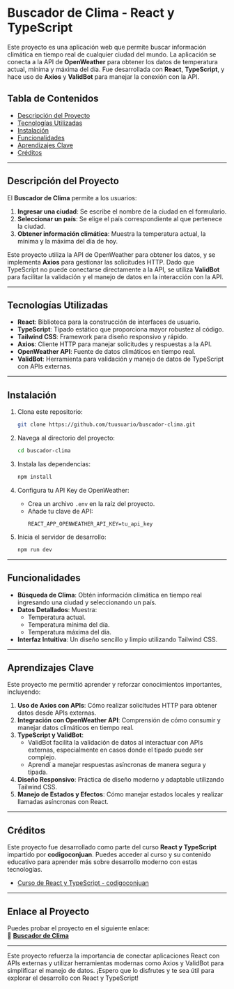 # Buscador de Clima - React y TypeScript

Este proyecto es una aplicación web que permite buscar información climática en tiempo real de cualquier ciudad del mundo. La aplicación se conecta a la API de **OpenWeather** para obtener los datos de temperatura actual, mínima y máxima del día. Fue desarrollada con **React**, **TypeScript**, y hace uso de **Axios** y **ValidBot** para manejar la conexión con la API.

## Tabla de Contenidos

- [Descripción del Proyecto](#descripción-del-proyecto)
- [Tecnologías Utilizadas](#tecnologías-utilizadas)
- [Instalación](#instalación)
- [Funcionalidades](#funcionalidades)
- [Aprendizajes Clave](#aprendizajes-clave)
- [Créditos](#créditos)

---

## Descripción del Proyecto

El **Buscador de Clima** permite a los usuarios:
1. **Ingresar una ciudad**: Se escribe el nombre de la ciudad en el formulario.
2. **Seleccionar un país**: Se elige el país correspondiente al que pertenece la ciudad.
3. **Obtener información climática**: Muestra la temperatura actual, la mínima y la máxima del día de hoy.

Este proyecto utiliza la API de OpenWeather para obtener los datos, y se implementa **Axios** para gestionar las solicitudes HTTP. Dado que TypeScript no puede conectarse directamente a la API, se utiliza **ValidBot** para facilitar la validación y el manejo de datos en la interacción con la API.

---

## Tecnologías Utilizadas

- **React**: Biblioteca para la construcción de interfaces de usuario.
- **TypeScript**: Tipado estático que proporciona mayor robustez al código.
- **Tailwind CSS**: Framework para diseño responsivo y rápido.
- **Axios**: Cliente HTTP para manejar solicitudes y respuestas a la API.
- **OpenWeather API**: Fuente de datos climáticos en tiempo real.
- **ValidBot**: Herramienta para validación y manejo de datos de TypeScript con APIs externas.

---

## Instalación

1. Clona este repositorio:
    ```bash
    git clone https://github.com/tuusuario/buscador-clima.git
    ```

2. Navega al directorio del proyecto:
    ```bash
    cd buscador-clima
    ```

3. Instala las dependencias:
    ```bash
    npm install
    ```

4. Configura tu API Key de OpenWeather:
    - Crea un archivo `.env` en la raíz del proyecto.
    - Añade tu clave de API:
      ```
      REACT_APP_OPENWEATHER_API_KEY=tu_api_key
      ```

5. Inicia el servidor de desarrollo:
    ```bash
    npm run dev
    ```

---

## Funcionalidades

- **Búsqueda de Clima**: Obtén información climática en tiempo real ingresando una ciudad y seleccionando un país.
- **Datos Detallados**: Muestra:
  - Temperatura actual.
  - Temperatura mínima del día.
  - Temperatura máxima del día.
- **Interfaz Intuitiva**: Un diseño sencillo y limpio utilizando Tailwind CSS.

---

## Aprendizajes Clave

Este proyecto me permitió aprender y reforzar conocimientos importantes, incluyendo:

1. **Uso de Axios con APIs**: Cómo realizar solicitudes HTTP para obtener datos desde APIs externas.
2. **Integración con OpenWeather API**: Comprensión de cómo consumir y manejar datos climáticos en tiempo real.
3. **TypeScript y ValidBot**:
   - ValidBot facilita la validación de datos al interactuar con APIs externas, especialmente en casos donde el tipado puede ser complejo.
   - Aprendí a manejar respuestas asíncronas de manera segura y tipada.
4. **Diseño Responsivo**: Práctica de diseño moderno y adaptable utilizando Tailwind CSS.
5. **Manejo de Estados y Efectos**: Cómo manejar estados locales y realizar llamadas asíncronas con React.

---

## Créditos

Este proyecto fue desarrollado como parte del curso **React y TypeScript** impartido por **codigoconjuan**. Puedes acceder al curso y su contenido educativo para aprender más sobre desarrollo moderno con estas tecnologías.

- [Curso de React y TypeScript - codigoconjuan](https://codigoconjuan.com)

---

## Enlace al Proyecto

Puedes probar el proyecto en el siguiente enlace:  
🔗 **[Buscador de Clima](https://buscadorclima-typescript-react.netlify.app)**

---

Este proyecto refuerza la importancia de conectar aplicaciones React con APIs externas y utilizar herramientas modernas como Axios y ValidBot para simplificar el manejo de datos. ¡Espero que lo disfrutes y te sea útil para explorar el desarrollo con React y TypeScript!

